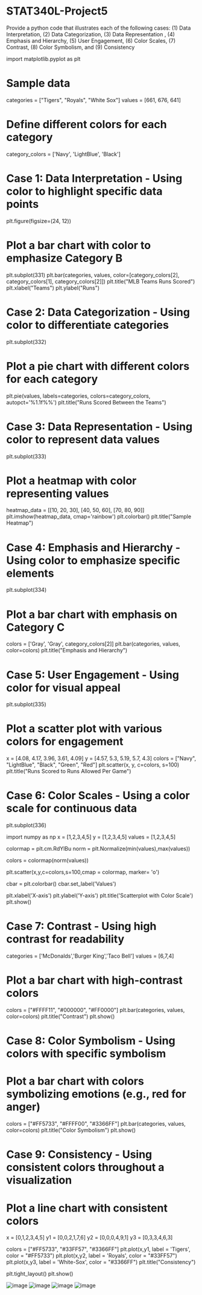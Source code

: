# STAT340L-Project5
Provide a python code that illustrates each of the following cases: (1) Data Interpretation, (2) Data
Categorization, (3) Data Representation , (4) Emphasis and Hierarchy, (5) User Engagement, (6) Color
Scales, (7) Contrast, (8) Color Symbolism, and (9) Consistency

import matplotlib.pyplot as plt

# Sample data
categories = ["Tigers", "Royals", "White Sox"]
values = [661, 676, 641]

# Define different colors for each category
category_colors = ['Navy', 'LightBlue', 'Black']

# Case 1: Data Interpretation - Using color to highlight specific data points
plt.figure(figsize=(24, 12))

# Plot a bar chart with color to emphasize Category B
plt.subplot(331)
plt.bar(categories, values, color=[category_colors[2], category_colors[1], category_colors[2]])
plt.title("MLB Teams Runs Scored")
plt.xlabel("Teams")
plt.ylabel("Runs")

# Case 2: Data Categorization - Using color to differentiate categories
plt.subplot(332)

# Plot a pie chart with different colors for each category
plt.pie(values, labels=categories, colors=category_colors, autopct='%1.1f%%')
plt.title("Runs Scored Between the Teams")

# Case 3: Data Representation - Using color to represent data values
plt.subplot(333)

# Plot a heatmap with color representing values
heatmap_data = [[10, 20, 30], [40, 50, 60], [70, 80, 90]]
plt.imshow(heatmap_data, cmap='rainbow')
plt.colorbar()
plt.title("Sample Heatmap")

# Case 4: Emphasis and Hierarchy - Using color to emphasize specific elements
plt.subplot(334)

# Plot a bar chart with emphasis on Category C
colors = ['Gray', 'Gray', category_colors[2]]
plt.bar(categories, values, color=colors)
plt.title("Emphasis and Hierarchy")

# Case 5: User Engagement - Using color for visual appeal
plt.subplot(335)

# Plot a scatter plot with various colors for engagement
x = [4.08, 4.17, 3.96, 3.61, 4.09]
y = [4.57, 5.3, 5.19, 5.7, 4.3]
colors = ["Navy", "LightBlue", "Black", "Green", "Red"]
plt.scatter(x, y, c=colors, s=100)
plt.title("Runs Scored to Runs Allowed Per Game")

# Case 6: Color Scales - Using a color scale for continuous data
plt.subplot(336)

import numpy as np
x = [1,2,3,4,5]
y = [1,2,3,4,5]
values = [1,2,3,4,5]

colormap = plt.cm.RdYlBu
norm = plt.Normalize(min(values),max(values))

colors = colormap(norm(values))

plt.scatter(x,y,c=colors,s=100,cmap = colormap, marker= 'o')

cbar = plt.colorbar()
cbar.set_label('Values')

plt.xlabel('X-axis')
plt.ylabel('Y-axis')
plt.title('Scatterplot with Color Scale')
plt.show()
# Case 7: Contrast - Using high contrast for readability
categories = ['McDonalds','Burger King','Taco Bell']
values = [6,7,4]


# Plot a bar chart with high-contrast colors
colors = ["#FFFF11", "#000000", "#FF0000"]
plt.bar(categories, values, color=colors)
plt.title("Contrast")
plt.show()

# Case 8: Color Symbolism - Using colors with specific symbolism

# Plot a bar chart with colors symbolizing emotions (e.g., red for anger)
colors = ["#FF5733", "#FFFF00", "#3366FF"]
plt.bar(categories, values, color=colors)
plt.title("Color Symbolism")
plt.show()
# Case 9: Consistency - Using consistent colors throughout a visualization


# Plot a line chart with consistent colors
x = [0,1,2,3,4,5]
y1 = [0,0,2,1,7,6]
y2 = [0,0,0,4,9,1]
y3 = [0,3,3,4,6,3]

colors = ["#FF5733", "#33FF57", "#3366FF"]
plt.plot(x,y1, label = 'Tigers', color = "#FF5733")
plt.plot(x,y2, label = 'Royals', color = "#33FF57")
plt.plot(x,y3, label = 'White-Sox', color = "#3366FF")
plt.title("Consistency")

plt.tight_layout()
plt.show()



![image](https://github.com/Kai-White/STAT340L-Project5/assets/148802394/0f48f62d-d9df-4499-8353-b98cd7bd80d3)
![image](https://github.com/Kai-White/STAT340L-Project5/assets/148802394/258aef08-97c1-409e-90a1-f9dddaabec9c)
![image](https://github.com/Kai-White/STAT340L-Project5/assets/148802394/46d8eec5-8d35-41c9-89a9-a45e906790a1)
![image](https://github.com/Kai-White/STAT340L-Project5/assets/148802394/b1fbc3e2-9851-4fe0-8529-8531a675a1a4)

